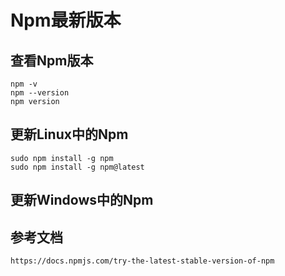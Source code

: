 # Npm最新版本

## 查看Npm版本

```shell
npm -v
npm --version
npm version
```

## 更新Linux中的Npm

```shell
sudo npm install -g npm
sudo npm install -g npm@latest
```

## 更新Windows中的Npm








## 


















## 参考文档

```
https://docs.npmjs.com/try-the-latest-stable-version-of-npm
```




